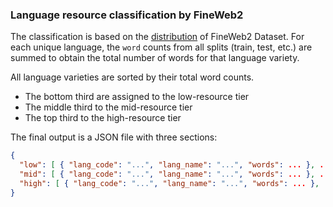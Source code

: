 ### Language resource classification by FineWeb2

The classification is based on the [distribution](https://github.com/huggingface/fineweb-2/blob/main/fineweb2-language-distribution.csv) of FineWeb2 Dataset. For each unique language, the `word` counts from all splits (train, test, etc.) are summed to obtain the total number of words for that language variety.

All language varieties are sorted by their total word counts.
- The bottom third are assigned to the low-resource tier
- The middle third to the mid-resource tier
- The top third to the high-resource tier

The final output is a JSON file with three sections:
```json
{
  "low": [ { "lang_code": "...", "lang_name": "...", "words": ... }, ... ],
  "mid": [ { "lang_code": "...", "lang_name": "...", "words": ... }, ... ],
  "high": [ { "lang_code": "...", "lang_name": "...", "words": ... }, ... ]
}

```